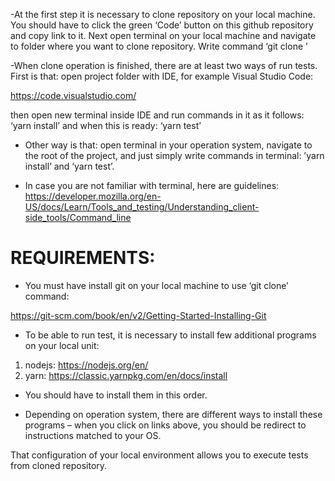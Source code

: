-At the first step it is necessary to clone repository on your local machine.  You should have to click the green ‘Code’ button on this github repository and copy link to it. Next open terminal on your local machine and navigate to folder where you want to clone repository. Write command ‘git clone <rapository address>’

-When clone operation is finished, there are at least two ways of run tests. First is that: open project folder with IDE, for example Visual Studio Code:

<a href="https://code.visualstudio.com/">https://code.visualstudio.com/</a>

then open new terminal inside IDE and run commands in it as it follows: ‘yarn install’ and when this is ready: ‘yarn test’

- Other way is that: open terminal in your operation system, navigate to the root of the project, and just simply write commands in terminal: ’yarn install’ and ‘yarn test’.

- In case you are not familiar with terminal, here are guidelines: 
<a href="https://developer.mozilla.org/en-US/docs/Learn/Tools_and_testing/Understanding_client-side_tools/Command_line">https://developer.mozilla.org/en-US/docs/Learn/Tools_and_testing/Understanding_client-side_tools/Command_line</a>

# REQUIREMENTS: #

- You must have install git on your local machine to use ‘git clone’ command:

<a href="https://git-scm.com/book/en/v2/Getting-Started-Installing-Git">https://git-scm.com/book/en/v2/Getting-Started-Installing-Git</a>

- To be able to run test, it is necessary to install few additional programs on your local unit: 

1. nodejs: <a href="https://nodejs.org/en/">https://nodejs.org/en/</a>
2. yarn: <a href="https://classic.yarnpkg.com/en/docs/install">https://classic.yarnpkg.com/en/docs/install</a>

- You should have to install them in this order.

- Depending on operation system, there are different ways to install these programs – when you click on links above, you should be redirect to instructions matched to your OS.


That configuration of your local environment allows you to execute tests from cloned repository.

